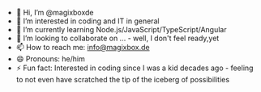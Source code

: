 - 👋 Hi, I’m @magixboxde
- 👀 I’m interested in coding and IT in general
- 🌱 I’m currently learning Node.js/JavaScript/TypeScript/Angular
- 💞️ I’m looking to collaborate on ... - well, I don't feel ready,yet
- 📫 How to reach me: info@magixbox.de
- 😄 Pronouns: he/him
- ⚡ Fun fact: Interested in coding since I was a kid decades ago - feeling to not even have scratched the tip of the iceberg of possibilities

<!---
magixboxde/magixboxde is a ✨ special ✨ repository because its `README.md` (this file) appears on your GitHub profile.
You can click the Preview link to take a look at your changes.
--->
